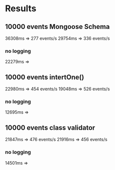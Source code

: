 # Results

## 10000 events Mongoose Schema

36308ms => 277 events/s
29754ms => 336 events/s

### no logging

22279ms =>

## 10000 events intertOne()

22980ms => 454 events/s
19048ms => 526 events/s

### no logging

12695ms => 

## 10000 events class validator

21847ms => 476 events/s
21916ms => 456 events/s

### no logging

14501ms => 
